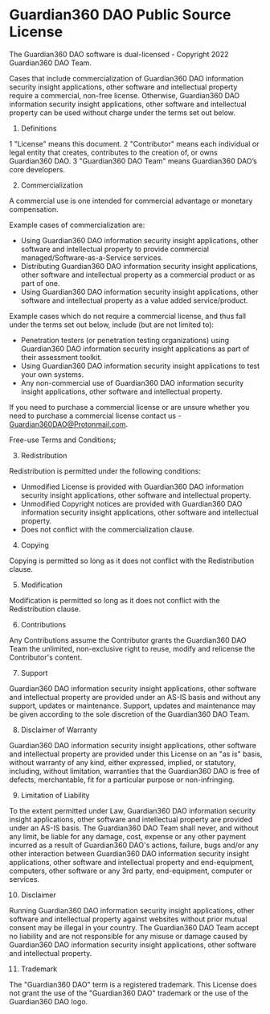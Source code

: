 # Guardian360 DAO Public Source License

The Guardian360 DAO software is dual-licensed - Copyright 2022 Guardian360 DAO Team.

Cases that include commercialization of Guardian360 DAO information security insight applications, other software and intellectual property require a commercial, non-free license. Otherwise, Guardian360 DAO information security insight applications, other software and intellectual property can be used without charge under the terms set out below.

1. Definitions

  1 "License" means this document.
  2 "Contributor" means each individual or legal entity that creates, contributes to the creation of, or owns Guardian360 DAO.
  3 "Guardian360 DAO Team" means Guardian360 DAO’s core developers.

2. Commercialization

A commercial use is one intended for commercial advantage or monetary compensation.

Example cases of commercialization are:

 - Using Guardian360 DAO information security insight applications, other software and intellectual property to provide commercial managed/Software-as-a-Service services.
 - Distributing Guardian360 DAO information security insight applications, other software and intellectual property as a commercial product or as part of one.
 - Using Guardian360 DAO information security insight applications, other software and intellectual property as a value added service/product.

Example cases which do not require a commercial license, and thus fall under the terms set out below, include (but are not limited to):

 - Penetration testers (or penetration testing organizations) using Guardian360 DAO information security insight applications as part of their assessment toolkit.
 - Using Guardian360 DAO information security insight applications to test your own systems.
 - Any non-commercial use of Guardian360 DAO information security insight applications, other software and intellectual property.

If you need to purchase a commercial license or are unsure whether you need to purchase a commercial license contact us - Guardian360DAO@Protonmail.com.

Free-use Terms and Conditions;

3. Redistribution

Redistribution is permitted under the following conditions:

 - Unmodified License is provided with Guardian360 DAO information security insight applications, other software and intellectual property.
 - Unmodified Copyright notices are provided with Guardian360 DAO information security insight applications, other software and intellectual property.
 - Does not conflict with the commercialization clause.

4. Copying

Copying is permitted so long as it does not conflict with the Redistribution clause.

5. Modification

Modification is permitted so long as it does not conflict with the Redistribution clause.

6. Contributions

Any Contributions assume the Contributor grants the Guardian360 DAO Team the unlimited, non-exclusive right to reuse, modify and relicense the Contributor's content.

7. Support

Guardian360 DAO information security insight applications, other software and intellectual property are provided under an AS-IS basis and without any support, updates or maintenance. Support, updates and maintenance may be given according to the sole discretion of the Guardian360 DAO Team.

8. Disclaimer of Warranty

Guardian360 DAO information security insight applications, other software and intellectual property are provided under this License on an "as is" basis, without warranty of any kind, either expressed, implied, or statutory, including, without limitation, warranties that the Guardian360 DAO is free of defects, merchantable, fit for a particular purpose or non-infringing.

9. Limitation of Liability

To the extent permitted under Law, Guardian360 DAO information security insight applications, other software and intellectual property are provided under an AS-IS basis. The Guardian360 DAO Team shall never, and without any limit, be liable for any damage, cost, expense or any other payment incurred as a result of Guardian360 DAO's actions, failure, bugs and/or any other interaction between Guardian360 DAO information security insight applications, other software and intellectual property and end-equipment, computers, other software or any 3rd party, end-equipment, computer or services.

10. Disclaimer

Running Guardian360 DAO information security insight applications, other software and intellectual property against websites without prior mutual consent may be illegal in your country. The Guardian360 DAO Team accept no liability and are not responsible for any misuse or damage caused by Guardian360 DAO information security insight applications, other software and intellectual property.

11. Trademark

The "Guardian360 DAO" term is a registered trademark. This License does not grant the use of the "Guardian360 DAO" trademark or the use of the Guardian360 DAO logo.
